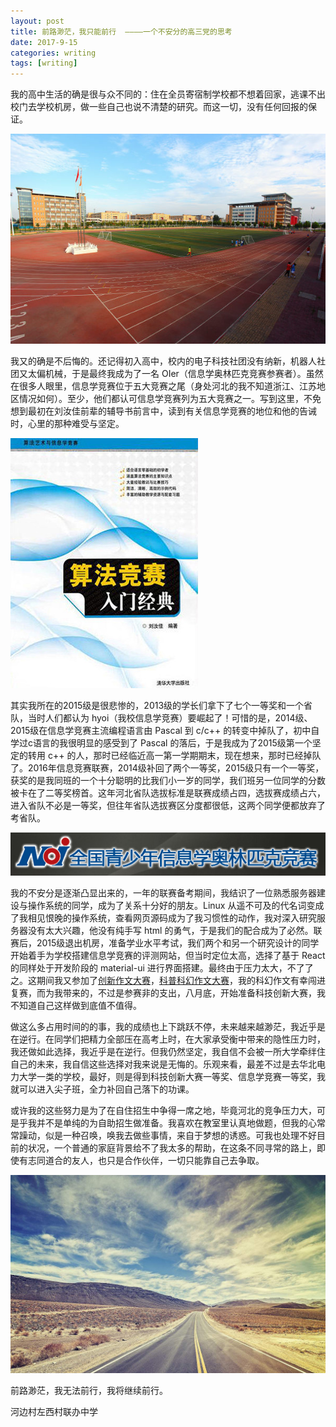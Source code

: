 ```yaml
---
layout: post
title: 前路渺茫，我只能前行  ————一个不安分的高三党的思考
date: 2017-9-15
categories: writing
tags: [writing]
---
```


我的高中生活的确是很与众不同的：住在全员寄宿制学校都不想着回家，逃课不出校门去学校机房，做一些自己也说不清楚的研究。而这一切，没有任何回报的保证。  

![](/photo/hdyz.jpg)

我又的确是不后悔的。还记得初入高中，校内的电子科技社团没有纳新，机器人社团又太偏机械，于是最终我成为了一名 OIer（信息学奥林匹克竞赛参赛者）。虽然在很多人眼里，信息学竞赛位于五大竞赛之尾（身处河北的我不知道浙江、江苏地区情况如何）。至少，他们都认可信息学竞赛列为五大竞赛之一。写到这里，不免想到最初在刘汝佳前辈的辅导书前言中，读到有关信息学竞赛的地位和他的告诫时，心里的那种难受与坚定。  

![](/photo/algorithmguide.jpg)

其实我所在的2015级是很悲惨的，2013级的学长们拿下了七个一等奖和一个省队，当时人们都认为 hyoi（我校信息学竞赛）要崛起了！可惜的是，2014级、2015级在信息学竞赛主流编程语言由 Pascal 到 c/c++ 的转变中掉队了，初中自学过c语言的我很明显的感受到了 Pascal 的落后，于是我成为了2015级第一个坚定的转用 c++ 的人，那时已经临近高一第一学期期末，现在想来，那时已经掉队了。2016年信息竞赛联赛，2014级补回了两个一等奖，2015级只有一个一等奖，获奖的是我同班的一个十分聪明的比我们小一岁的同学，我们班另一位同学的分数被卡在了二等奖榜首。这年河北省队选拔标准是联赛成绩占四，选拔赛成绩占六，进入省队不必是一等奖，但往年省队选拔赛区分度都很低，这两个同学便都放弃了考省队。  

![](/photo/noi.png)

我的不安分是逐渐凸显出来的，一年的联赛备考期间，我结识了一位熟悉服务器建设与操作系统的同学，成为了关系十分好的朋友。Linux 从遥不可及的代名词变成了我相见恨晚的操作系统，查看网页源码成为了我习惯性的动作，我对深入研究服务器没有太大兴趣，他没有纯手写 html 的勇气，于是我们的配合成为了必然。联赛后，2015级退出机房，准备学业水平考试，我们两个和另一个研究设计的同学开始着手为学校搭建信息学竞赛的评测网站，但当时定位太高，选择了基于 React 的同样处于开发阶段的 material-ui 进行界面搭建。最终由于压力太大，不了了之。这期间我又参加了[创新作文大赛](/composition/2017/03/15/composition/)，[科普科幻作文大赛](/composition/2017/04/15/composition/)，我的科幻作文有幸闯进复赛，而为我带来的，不过是参赛非的支出，八月底，开始准备科技创新大赛，我不知道自己这样做到底值不值得。  

做这么多占用时间的的事，我的成绩也上下跳跃不停，未来越来越渺茫，我近乎是在逆行。在同学们把精力全部压在高考上时，在大家承受衡中带来的隐性压力时，我还做如此选择，我近乎是在逆行。但我仍然坚定，我自信不会被一所大学牵绊住自己的未来，我自信这些选择对我来说是无悔的。乐观来看，最差不过是去华北电力大学一类的学校，最好，则是得到科技创新大赛一等奖、信息学竞赛一等奖，我就可以进入尖子班，全力补回自己落下的功课。  

或许我的这些努力是为了在自住招生中争得一席之地，毕竟河北的竞争压力大，可是乎我并不是单纯的为自助招生做准备。我喜欢在教室里认真地做题，但我的心常常躁动，似是一种召唤，唤我去做些事情，来自于梦想的诱惑。可我也处理不好目前的状况，一个普通的家庭背景给不了我太多的帮助，在这条不同寻常的路上，即使有志同道合的友人，也只是合作伙伴，一切只能靠自己去争取。  

![](/photo/road.jpg)

前路渺茫，我无法前行，我将继续前行。  

河边村左西村联办中学